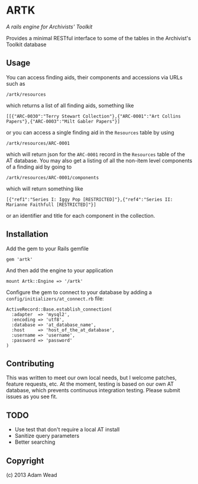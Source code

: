 # ARTK
*A rails engine for Archivists' Toolkit*

Provides a minimal RESTful interface to some of the tables in the Archivist's Toolkit database

## Usage

You can access finding aids, their components and accessions via URLs such as

    /artk/resources

which returns a list of all finding aids, something like

    [[{"ARC-0030":"Terry Stewart Collection"},{"ARC-0001":"Art Collins Papers"},{"ARC-0003":"Milt Gabler Papers"}]

or you can access a single finding aid in the `Resources` table by using    

    /artk/resources/ARC-0001

which will return json for the `ARC-0001` record in the `Resources` table of the AT database.  You may also
get a listing of all the non-item level components of a finding aid by going to

    /artk/resources/ARC-0001/components

which will return something like

    [{"ref1":"Series I: Iggy Pop [RESTRICTED]"},{"ref4":"Series II: Marianne Faithfull [RESTRICTED]"}]

or an identifier and title for each component in the collection.

## Installation

Add the gem to your Rails gemfile

    gem 'artk'

And then add the engine to your application

    mount Artk::Engine => '/artk'

Configure the gem to connect to your database by adding a `config/initializers/at_connect.rb` file:

    ActiveRecord::Base.establish_connection(
      :adapter  => 'mysql2',
      :encoding => 'utf8',
      :database => 'at_database_name',
      :host     => 'host_of_the_at_database',
      :username => 'username',
      :password => 'password'
    )


## Contributing

This was written to meet our own local needs, but I welcome patches, feature requests, etc.  At the moment, testing is based
on our own AT database, which prevents continuous integration testing.  Please submit issues as you see fit.

## TODO

* Use test that don't require a local AT install
* Sanitize query parameters
* Better searching

## Copyright

(c) 2013 Adam Wead
